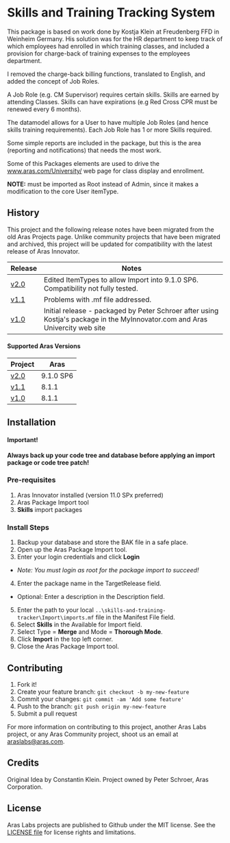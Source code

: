 # Skills and Training Tracking System

This package is based on work done by Kostja Klein at Freudenberg FFD in Weinheim Germany. His solution was for the HR department to keep track of which employees had enrolled in which training classes, and included a provision for charge-back of training expenses to the employees department.

I removed the charge-back billing functions, translated to English, and added the concept of Job Roles.

A Job Role (e.g. CM Supervisor) requires certain skills. Skills are earned by attending Classes. Skills can have expirations (e.g Red Cross CPR must be renewed every 6 months).

The datamodel allows for a User to have multiple Job Roles (and hence skills training requirements). Each Job Role has 1 or more Skills required.

Some simple reports are included in the package, but this is the area (reporting and notifications) that needs the most work.

Some of this Packages elements are used to drive the www.aras.com/University/ web page for class display and enrollment.

**NOTE:** must be imported as Root instead of Admin, since it makes a modification to the core User itemType.

## History

This project and the following release notes have been migrated from the old Aras Projects page. Unlike community projects that have been migrated and archived, this project will be updated for compatibility with the latest release of Aras Innovator.

Release | Notes
--------|--------
[v2.0](https://github.com/ArasLabs/skills-and-training-tracker/releases/tag/v2.0) | Edited ItemTypes to allow Import into 9.1.0 SP6. Compatibility not fully tested.
[v1.1](https://github.com/ArasLabs/skills-and-training-tracker/releases/tag/v1.1) | Problems with .mf file addressed.
[v1.0](https://github.com/ArasLabs/skills-and-training-tracker/releases/tag/v1.0) | Initial release - packaged by Peter Schroer after using Kostja's package in the MyInnovator.com and Aras Univercity web site

#### Supported Aras Versions

Project | Aras
--------|------
[v2.0](https://github.com/ArasLabs/skills-and-training-tracker/releases/tag/v2.0) | 9.1.0 SP6
[v1.1](https://github.com/ArasLabs/skills-and-training-tracker/releases/tag/v1.1) | 8.1.1
[v1.0](https://github.com/ArasLabs/skills-and-training-tracker/releases/tag/v1.0) | 8.1.1

## Installation

#### Important!
**Always back up your code tree and database before applying an import package or code tree patch!**

### Pre-requisites

1. Aras Innovator installed (version 11.0 SPx preferred)
2. Aras Package Import tool
3. **Skills** import packages

### Install Steps

1. Backup your database and store the BAK file in a safe place.
2. Open up the Aras Package Import tool.
3. Enter your login credentials and click **Login**
  * _Note: You must login as root for the package import to succeed!_
4. Enter the package name in the TargetRelease field.
  * Optional: Enter a description in the Description field.
5. Enter the path to your local `..\skills-and-training-tracker\Import\imports.mf` file in the Manifest File field.
6. Select **Skills** in the Available for Import field.
7. Select Type = **Merge** and Mode = **Thorough Mode**.
8. Click **Import** in the top left corner.
9. Close the Aras Package Import tool.

## Contributing

1. Fork it!
2. Create your feature branch: `git checkout -b my-new-feature`
3. Commit your changes: `git commit -am 'Add some feature'`
4. Push to the branch: `git push origin my-new-feature`
5. Submit a pull request

For more information on contributing to this project, another Aras Labs project, or any Aras Community project, shoot us an email at araslabs@aras.com.

## Credits

Original Idea by Constantin Klein.
Project owned by Peter Schroer, Aras Corporation.

## License

Aras Labs projects are published to Github under the MIT license. See the [LICENSE file](./LICENSE.md) for license rights and limitations.
